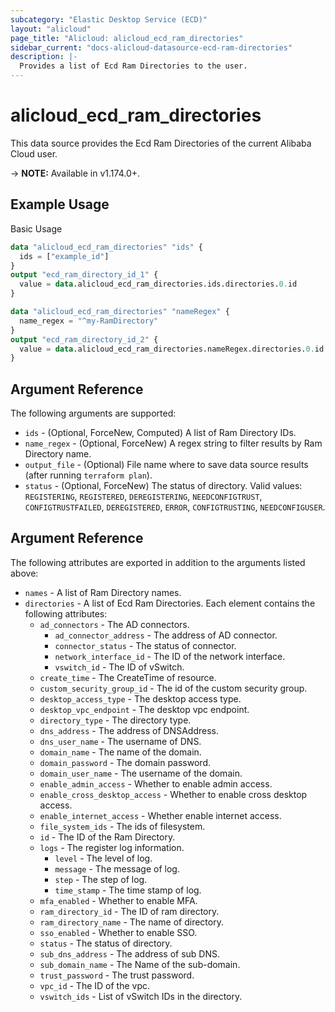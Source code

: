 ```yaml
---
subcategory: "Elastic Desktop Service (ECD)"
layout: "alicloud"
page_title: "Alicloud: alicloud_ecd_ram_directories"
sidebar_current: "docs-alicloud-datasource-ecd-ram-directories"
description: |-
  Provides a list of Ecd Ram Directories to the user.
---
```


# alicloud\_ecd\_ram\_directories

This data source provides the Ecd Ram Directories of the current Alibaba Cloud user.

-> **NOTE:** Available in v1.174.0+.

## Example Usage

Basic Usage

```terraform
data "alicloud_ecd_ram_directories" "ids" {
  ids = ["example_id"]
}
output "ecd_ram_directory_id_1" {
  value = data.alicloud_ecd_ram_directories.ids.directories.0.id
}

data "alicloud_ecd_ram_directories" "nameRegex" {
  name_regex = "^my-RamDirectory"
}
output "ecd_ram_directory_id_2" {
  value = data.alicloud_ecd_ram_directories.nameRegex.directories.0.id
}
```

## Argument Reference

The following arguments are supported:

* `ids` - (Optional, ForceNew, Computed)  A list of Ram Directory IDs.
* `name_regex` - (Optional, ForceNew) A regex string to filter results by Ram Directory name.
* `output_file` - (Optional) File name where to save data source results (after running `terraform plan`).
* `status` - (Optional, ForceNew) The status of directory. Valid values: `REGISTERING`, `REGISTERED`, `DEREGISTERING`, `NEEDCONFIGTRUST`, `CONFIGTRUSTFAILED`, `DEREGISTERED`, `ERROR`, `CONFIGTRUSTING`, `NEEDCONFIGUSER`.

## Argument Reference

The following attributes are exported in addition to the arguments listed above:

* `names` - A list of Ram Directory names.
* `directories` - A list of Ecd Ram Directories. Each element contains the following attributes:
	* `ad_connectors` - The AD connectors.
		* `ad_connector_address` - The address of AD connector.
		* `connector_status` - The status of connector.
		* `network_interface_id` - The ID of the network interface.
		* `vswitch_id` - The ID of vSwitch.
	* `create_time` - The CreateTime of resource.
	* `custom_security_group_id` - The id of the custom security group.
	* `desktop_access_type` - The desktop access type.
	* `desktop_vpc_endpoint` - The desktop vpc endpoint.
	* `directory_type` - The directory type.
	* `dns_address` - The address of DNSAddress.
	* `dns_user_name` - The username of DNS.
	* `domain_name` - The name of the domain.
	* `domain_password` - The domain password.
	* `domain_user_name` - The username of the domain.
	* `enable_admin_access` - Whether to enable admin access.
	* `enable_cross_desktop_access` - Whether to enable cross desktop access.
	* `enable_internet_access` - Whether enable internet access.
	* `file_system_ids` - The ids of filesystem.
	* `id` - The ID of the Ram Directory.
	* `logs` - The register log information.
		* `level` - The level of log.
		* `message` - The message of log.
		* `step` - The step of log.
		* `time_stamp` - The time stamp of log.
	* `mfa_enabled` - Whether to enable MFA.
	* `ram_directory_id` - The ID of ram directory.
	* `ram_directory_name` - The name of directory.
	* `sso_enabled` - Whether to enable SSO.
	* `status` - The status of directory.
	* `sub_dns_address` - The address of sub DNS.
	* `sub_domain_name` - The Name of the sub-domain.
	* `trust_password` - The trust password.
	* `vpc_id` - The ID of the vpc.
	* `vswitch_ids` - List of vSwitch IDs in the directory.